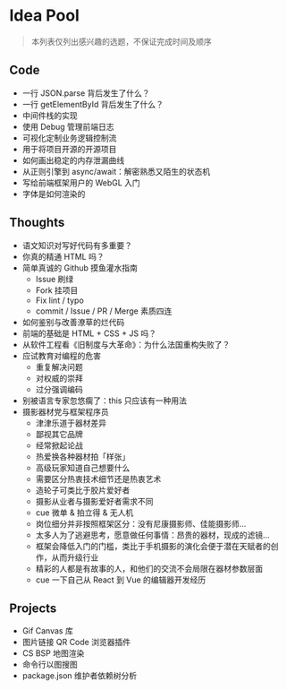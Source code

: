 # Idea Pool
> 本列表仅列出感兴趣的选题，不保证完成时间及顺序

## Code
* 一行 JSON.parse 背后发生了什么？
* 一行 getElementById 背后发生了什么？
* 中间件栈的实现
* 使用 Debug 管理前端日志
* 可视化定制业务逻辑控制流
* 用于将项目开源的开源项目
* 如何画出稳定的内存泄漏曲线
* 从正则引擎到 async/await：解密熟悉又陌生的状态机
* 写给前端框架用户的 WebGL 入门
* 字体是如何渲染的

## Thoughts
* 语文知识对写好代码有多重要？
* 你真的精通 HTML 吗？
* 简单真诚的 Github 摸鱼灌水指南
  * Issue 刷绿
  * Fork 挂项目
  * Fix lint / typo
  * commit / Issue / PR / Merge 素质四连
* 如何鉴别与改善潦草的烂代码
* 前端的基础是 HTML + CSS + JS 吗？
* 从软件工程看《旧制度与大革命》：为什么法国重构失败了？
* 应试教育对编程的危害
  * 重复解决问题
  * 对权威的崇拜
  * 过分强调编码
* 别被语言专家忽悠瘸了：this 只应该有一种用法
* 摄影器材党与框架程序员
  * 津津乐道于器材差异
  * 鄙视其它品牌
  * 经常掀起论战
  * 热爱换各种器材拍「样张」
  * 高级玩家知道自己想要什么
  * 需要区分热衷技术细节还是热衷艺术
  * 造轮子可类比于胶片爱好者
  * 摄影从业者与摄影爱好者需求不同
  * cue 微单 & 拍立得 & 无人机
  * 岗位细分并非按照框架区分：没有尼康摄影师、佳能摄影师…
  * 太多人为了逃避思考，愿意做任何事情：昂贵的器材，现成的滤镜…
  * 框架会降低入门的门槛，类比于手机摄影的演化会便于潜在天赋者的创作，从而升级行业
  * 精彩的人都是有故事的人，和他们的交流不会局限在器材参数层面
  * cue 一下自己从 React 到 Vue 的编辑器开发经历


## Projects
* Gif Canvas 库
* 图片链接 QR Code 浏览器插件
* CS BSP 地图渲染
* 命令行以图搜图
* package.json 维护者依赖树分析

<!-- Happy New Year! -->